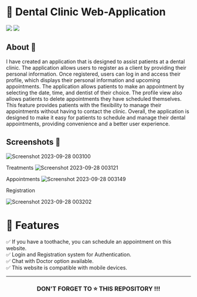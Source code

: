 <h1>🦷 Dental Clinic Web-Application</h1>
<div>
<img src="https://img.shields.io/badge/status-active-success.svg"/>
<img src="https://img.shields.io/badge/license-MIT-blue.svg"/>
</div>

## About :speech_balloon:
I have created an application that is designed to assist patients at a dental clinic. The application allows users to register as a client by providing their personal information. Once registered, users can log in and access their profile, which displays their personal information and upcoming appointments. The application allows patients to make an appointment by selecting the date, time, and dentist of their choice. The profile view also allows patients to delete appointments they have scheduled themselves. This feature provides patients with the flexibility to manage their appointments without having to contact the clinic. Overall, the application is designed to make it easy for patients to schedule and manage their dental appointments, providing convenience and a better user experience.
<!-- It has an Administrator view, in which you can see all the appointments that the clinic has and all the clients that the clinic has. -->


## Screenshots 📸
![Screenshot 2023-09-28 003100](https://github.com/Jatin2672/Dental-Website/assets/86738355/dad06546-34c2-43ad-809d-060b103decb2)


Treatments
![Screenshot 2023-09-28 003121](https://github.com/Jatin2672/Dental-Website/assets/86738355/ae5d6ef7-1b9e-4638-8ee4-a23a2b0cd3cc)



Appointments
![Screenshot 2023-09-28 003149](https://github.com/Jatin2672/Dental-Website/assets/86738355/7c122fbc-f7b3-4926-a00b-1c3f6b94a19d)

 
Registration 

![Screenshot 2023-09-28 003202](https://github.com/Jatin2672/Dental-Website/assets/86738355/92d3b65a-88f7-4e32-8179-09fc05cfe2e2)


# 📝 Features
✅ If you have a toothache, you can schedule an appointment on this website.<br/> 
✅ Login and Registration system for Authentication.<br/> 
✅ Chat with Doctor option available.<br/> 
✅ This website is compatible with mobile devices. 


<hr/>

<h3 align="center"> DON'T FORGET TO ⭐ THIS REPOSITORY !!!
</h3> 
